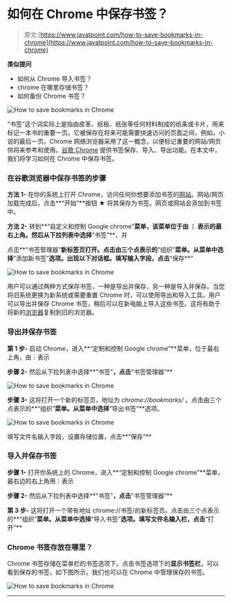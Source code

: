 # 如何在 Chrome 中保存书签？

> 原文:[https://www.javatpoint.com/how-to-save-bookmarks-in-chrome](https://www.javatpoint.com/how-to-save-bookmarks-in-chrome)

**类似提问**

*   如何从 Chrome 导入书签？
*   chrome 在哪里存储书签？
*   如何备份 Chrome 书签？

![How to save bookmarks in Chrome](../Images/0f3746646549c7bd6f59d4a2d924b831.png)

“书签”这个词实际上是指由皮革、纸板、纸张等任何材料制成的纸条或卡片，用来标记一本书的重要一页。它被保存在将来可能需要快速访问的页面之间，例如，小说的最后一页。Chrome 网络浏览器采用了这一概念，以便标记重要的网站/网页供将来参考和使用。[谷歌 Chrome](https://www.javatpoint.com/google-chrome) 提供书签保存、导入、导出功能。在本文中，我们将学习如何在 Chrome 中保存书签。

### 在谷歌浏览器中保存书签的步骤

**方法 1-** 在你的系统上打开 Chrome，访问任何你想要添加书签的[网站](https://www.javatpoint.com/website)。网站/网页加载完成后，点击**“开始”**按钮 ★ 将其保存为书签。网页或网站会添加到书签中。

**方法 2-** 转到**“自定义和控制 Google chrome”**菜单，该菜单位于由 **⋮** 表示的最右上角。然后从下拉列表中选择**“书签”**，并

点击**“书签管理器”**新标签页打开。点击由三个点表示的**“组织”**菜单。从菜单中选择**“添加新书签”**选项。出现以下对话框。填写输入字段，点击**“保存**”

![How to save bookmarks in Chrome](../Images/91a2d019ba6f66e55ed7c9423e9ef398.png)

用户可以通过两种方式保存书签，一种是导出并保存，另一种是导入并保存。当您将旧系统更换为新系统或需要重置 Chrome 时，可以使用导出和导入工具。用户可以导出并保存 Chrome 书签，稍后可以在新电脑上导入这些书签。这将有助于将新的[浏览器](https://www.javatpoint.com/browsers)复制到旧的浏览器。

### 导出并保存书签

**第 1 步-** 启动 Chrome，进入**“定制和控制 Google chrome”**菜单，位于最右上角，由⋮表示

**步骤 2-** 然后从下拉列表中选择**“书签”**，点击**“书签管理器”**

![How to save bookmarks in Chrome](../Images/014ca39e92351e1c7e31481b730de329.png)

**步骤 3-** 这将打开一个新的标签页，地址为 *chrome://bookmarks/* 。点击由三个点表示的**“组织”**菜单。从菜单中选择**“导出书签”**选项。

![How to save bookmarks in Chrome](../Images/edf27251f102de18f9374d6b0586657e.png)

填写文件名输入字段，设置存储位置，点击**“保存”**

### 导入并保存书签

**步骤 1-** 打开你系统上的 Chrome，进入**“定制和控制 Google chrome”**菜单，最右边的右上角用⋮表示

**步骤 2-** 然后从下拉列表中选择**“书签”**，点击**“书签管理器”**

**第 3 步-** 这将打开一个带有地址 chrome://书签/的新标签页。点击由三个点表示的**“组织”**菜单。从菜单中选择**“导入书签”**选项。填写文件名输入栏，点击**“打开”**

### Chrome 书签存放在哪里？

Chrome 书签存储在菜单栏的书签选项下。点击书签选项下的**显示书签栏**，可以看到保存的书签，如下图所示。我们也可以在 Chrome 中管理保存的书签。

![How to save bookmarks in Chrome](../Images/6d9c6f1fd93d01102aa8a29c87b24c4a.png)

* * *